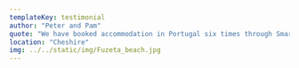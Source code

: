 ```yaml
---
templateKey: testimonial
author: "Peter and Pam"
quote: "We have booked accommodation in Portugal six times through Smarta Villas. The villas and apartments have been just right for us and Smartavillas have a great approach to their clients. They are welcoming and efficient and nothing is too much trouble. And they know the properties and the Tavira area inside out which is brilliant. We will be back!"
location: "Cheshire"
img: ../../static/img/Fuzeta_beach.jpg
---
```


